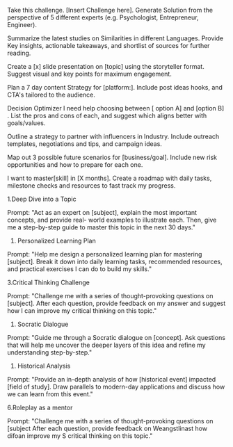 Take this challenge. [Insert Challenge here]. Generate Solution from the perspective of 5 different experts (e.g. Psychologist, Entrepreneur, Engineer).  
  
Summarize the latest studies on Similarities in different Languages. Provide Key insights, actionable takeaways, and shortlist of sources for further reading.  
  
Create a [x] slide presentation on [topic] using the storyteller format. Suggest visual and key points for maximum engagement.  
  
Plan a 7 day content Strategy for [platform:]. Include post ideas hooks, and CTA's tailored to the audience.  
  
Decision Optimizer I need help choosing between [ option A] and [option B] . List the pros and cons of each, and suggest which aligns better with goals/values.  
  
Outline a strategy to partner with influencers in Industry. Include outreach templates, negotiations and tips, and campaign ideas.  
  
Map out 3 possible future scenarios for [business/goal]. Include new risk opportunities and how to prepare for each one.  
  
I want to master[skill] in [X months]. Create a roadmap with daily tasks, milestone checks and resources to fast track my progress.  
  
1.Deep Dive into a Topic  
  
Prompt: "Act as an expert on [subject], explain the most important concepts, and provide real- world examples to illustrate each. Then, give me a step-by-step guide to master this topic in the next 30 days."  
  
1. Personalized Learning Plan  
  
Prompt: "Help me design a personalized learning plan for mastering [subject]. Break it down into daily learning tasks, recommended resources, and practical exercises I can do to build my skills."  
  
3.Critical Thinking Challenge  
  
Prompt: "Challenge me with a series of thought-provoking questions on [subject]. After each question, provide feedback on my answer and suggest how I can improve my critical thinking on this topic."  
  
1. Socratic Dialogue  
  
Prompt: "Guide me through a Socratic dialogue on [concept]. Ask questions that will help me uncover the deeper layers of this idea and refine my understanding step-by-step."  
  
1. Historical Analysis  
  
Prompt: "Provide an in-depth analysis of how [historical event] impacted [field of study]. Draw parallels to modern-day applications and discuss how we can learn from this event."  
  
6.Roleplay as a mentor  
  
Prompt: "Challenge me with a series of thought-provoking questions on [subject After each question, provide feedback on Weangstlinast how difoan improve my S critical thinking on this topic."
